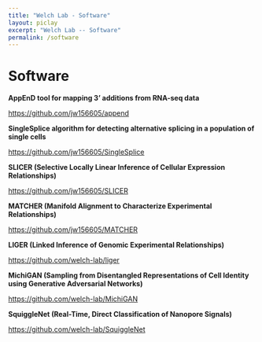 ```yaml
---
title: "Welch Lab - Software"
layout: piclay
excerpt: "Welch Lab -- Software"
permalink: /software
---
```


# Software

**AppEnD tool for mapping 3’ additions from RNA-seq data**

https://github.com/jw156605/append

**SingleSplice algorithm for detecting alternative splicing in a population of single cells**

https://github.com/jw156605/SingleSplice

**SLICER (Selective Locally Linear Inference of Cellular Expression Relationships)**

https://github.com/jw156605/SLICER

**MATCHER (Manifold Alignment to Characterize Experimental Relationships)**

https://github.com/jw156605/MATCHER

**LIGER (Linked Inference of Genomic Experimental Relationships)**

https://github.com/welch-lab/liger

**MichiGAN (Sampling from Disentangled Representations of Cell Identity using Generative Adversarial Networks)**

https://github.com/welch-lab/MichiGAN

**SquiggleNet (Real-Time, Direct Classification of Nanopore Signals)**

https://github.com/welch-lab/SquiggleNet
